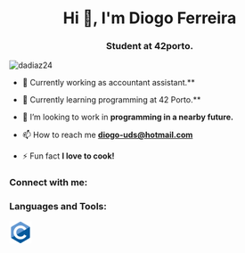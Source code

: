 <h1 align="center">Hi 👋, I'm Diogo Ferreira</h1>
<h3 align="center">Student at 42porto.</h3>

<p align="left"> <img src="https://komarev.com/ghpvc/?username=dadiaz24&label=Profile%20views&color=0e75b6&style=flat" alt="dadiaz24" /> </p>

- 🔭 Currently working as accountant assistant.**

- 🌱 Currently learning programming at 42 Porto.**

- 👯 I’m looking to work in **programming in a nearby future.**

- 📫 How to reach me **diogo-uds@hotmail.com**

- ⚡ Fun fact **I love to cook!**

<h3 align="left">Connect with me:</h3>
<p align="left">
</p>

<h3 align="left">Languages and Tools:</h3>
<p align="left"> <a href="https://www.cprogramming.com/" target="_blank" rel="noreferrer"> <img src="https://raw.githubusercontent.com/devicons/devicon/master/icons/c/c-original.svg" alt="c" width="40" height="40"/> </a> </p>
